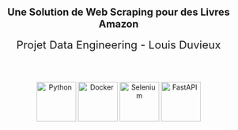 <h2 align="center" style="font-size: 20px;">Une Solution de Web Scraping pour des Livres Amazon</h2>

<div align="center" style="font-size: 22px;">Projet Data Engineering - Louis Duvieux</div>

<br><br>

<p align="center">
  <img src="https://icon.icepanel.io/Technology/svg/Python.svg" alt="Python" height="80">
  <img src="https://icon.icepanel.io/Technology/svg/Docker.svg" alt="Docker" height="80">
  <img src="https://icon.icepanel.io/Technology/svg/Selenium.svg" alt="Selenium" height="80">
  <img src="https://icon.icepanel.io/Technology/svg/FastAPI.svg" alt="FastAPI" height="80">
</p>
